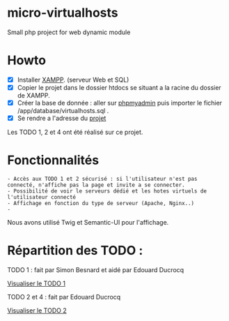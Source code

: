 # micro-virtualhosts
Small php project for web dynamic module

# Howto

- [x] Installer [XAMPP](https://www.apachefriends.org/fr/index.html). (serveur Web et SQL)
- [x] Copier le projet dans le dossier htdocs se situant a la racine du dossier de XAMPP.
- [x] Créer la base de donnée : aller sur [phpmyadmin](http://127.0.0.1/phpmyadmin/server_import.php?db=) puis importer le fichier /app/database/virtualhosts.sql .
- [x] Se rendre a l'adresse du [projet](http://127.0.0.1/micro-virtualhosts/)

Les TODO 1, 2 et 4 ont été réalisé sur ce projet.

# Fonctionnalités

    - Accès aux TODO 1 et 2 sécurisé : si l'utilisateur n'est pas connecté, n'affiche pas la page et invite a se connecter.
    - Possibilité de voir le serveurs dédié et les hotes virtuels de l'utilisateur connecté 
    - Affichage en fonction du type de serveur (Apache, Nginx..)
    - 
Nous avons utilisé Twig et Semantic-UI pour l'affichage.


# Répartition des TODO : 

TODO 1 : fait par Simon Besnard et aidé par Edouard Ducrocq

[Visualiser le TODO 1](http://127.0.0.1/micro-virtualhosts/my)


TODO 2 et 4 : fait par Edouard Ducrocq

[Visualiser le TODO 2](http://127.0.0.1/micro-virtualhosts/display/host/1)



